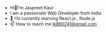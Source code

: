 -  Hi👋I’m Jaspreet Kaur
-  I am a passionate Web Developer from India
- 🌱 I’m currently learning  React.js , Node.js
- 📫 How to reach me jk860241@gmail.com
  

<!---
29jaspreet/29jaspreet is a ✨ special ✨ repository because its `README.md` (this file) appears on your GitHub profile.
You can click the Preview link to take a look at your changes.
--->
